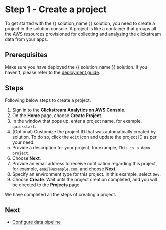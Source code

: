 # Step 1 - Create a project

To get started with the {{ solution_name }} solution, you need to create a project in the solution console. A project is like a container that groups all the AWS resources provisioned for collecting and analyzing the clickstream data from your apps.

## Prerequisites
Make sure you have deployed the {{ solution_name }} solution. If you haven't, please refer to the [deployment guide](../deployment/index.md).

## Steps
Following below steps to create a project.

1. Sign in to the **Clickstream Analytics on AWS Console**.
2. On the **Home** page, choose **Create Project**.
3. In the window that pops up, enter a project name, for example, `quickstart`.
4. (Optional) Customize the project ID that was automatically created by solution. To do so, click the `edit` icon and update the project ID as per your need.
5. Provide a description for your project, for example, `This is a demo project`.
6. Choose **Next**.
7. Provide an email address to receive notification regarding this project, for example, `email@example.com`, and choose **Next**.
7. Specify an environment type for this project. In this example, select `Dev`.
8. Choose **Create**. Wait until the project creation completed, and you will be directed to the **Projects** page.

We have completed all the steps of creating a project.

## Next

* [Configure data pipeline](./2.config-pipeline.md)
